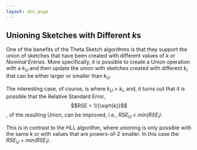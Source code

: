 ```yaml
---
layout: doc_page
---
```


## Unioning Sketches with Different <i>k</i>s

One of the benefits of the Theta Sketch algorithms is that they support the union of sketches that have been created with different values of <i>k</i> or <i>Nominal Entries</i>. More specifically, it is possible to create a Union operation with a <i>k<sub>U</sub></i> and then update the union with sketches created with different <i>k<sub>i</sub></i> that can be either larger or smaller than <i>k<sub>U</sub></i>. 

The interesting case, of course, is where <i>k<sub>U</sub></i> &gt; <i>k<sub>i</sub></i>, and, it turns out that it is possible that the Relative Standard Error, $$RSE = 1/{\sqrt{k}}$$, of the resulting Union, can be improved, i.e., <i>RSE<sub>U</sub></i> &lt; <i>min(RSE<sub>i</sub>)</i>.

This is in contrast to the HLL algorithm, where unioning is only possible with the same <i>k</i> or with values that are powers-of-2 smaller. 
In this case the <i>RSE<sub>U</sub></i> = <i>min(RSE<sub>i</sub>)</i>.


